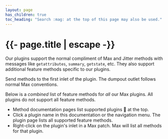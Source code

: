 ```yaml
---
layout: page
has_children: true
toc_heading: "Search :mag: at the top of this page may also be used."
---
```

<h1>{{- page.title | escape -}}</h1>

Our plugins support the normal compliment of Max and Jitter methods with
messages like `getattributes`, `summary`, `getstate`, etc. They also
support additional feature methods specific to our plugins.

Send methods to the first inlet of the plugin.
The dumpout outlet follows normal Max conventions.

Below is a *combined* list of feature methods for *all* our Max plugins.
All plugins do not support all feature methods.

* Method documentation pages list supported plugins :electric_plug: at the top.
* Click a plugin name in this documentation or the navigation menu. The plugin
  page lists all supported feature methods.
* Right-click on the plugin's inlet in a Max patch. Max will list all methods for that plugin.
